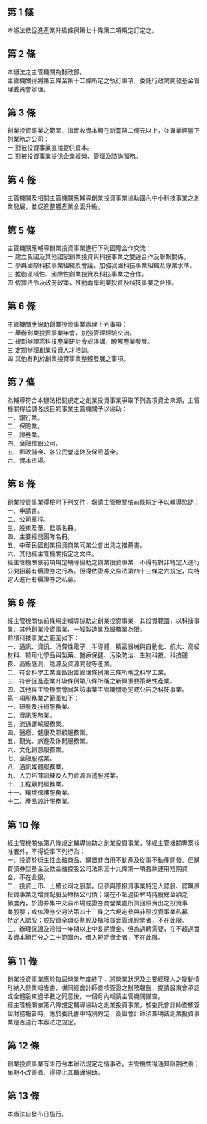 第 1 條
-------
本辦法依促進產業升級條例第七十條第二項規定訂定之。

第 2 條
-------
本辦法之主管機關為財政部。  
主管機關得將第五條至第十二條所定之執行事項，委託行政院開發基金管  
理委員會辦理。

第 3 條
-------
創業投資事業之範圍，指實收資本額在新臺幣二億元以上，並專業經營下  
列業務之公司：  
一  對被投資事業直接提供資本。  
二  對被投資事業提供企業經營、管理及諮詢服務。

第 4 條
-------
主管機關及相關主管機關應輔導創業投資事業協助國內中小科技事業之創  
業發展，並促進整體產業全面升級。

第 5 條
-------
主管機關應輔導創業投資事業進行下列國際合作交流：  
一  建立我國及其他國家創業投資與科技事業之雙邊合作及聯繫關係。  
二  參與國際科技事業組織及會議，加強我國科技事業組織及專業水準。  
三  推動區域性、國際性創業投資及科技事業之合作。  
四  依據法令及政府政策，推動兩岸創業投資及科技事業之合作。

第 6 條
-------
主管機關應協助創業投資事業辦理下列事項：  
一  舉辦創業投資事業年會，加強管理經驗交流。  
二  規劃辦理高科技產業研討會或演講，瞭解產業發展。  
三  定期辦理創業投資人才培訓。  
四  其他有利於創業投資事業整體發展之事項。

第 7 條
-------
為輔導符合本辦法相關規定之創業投資事業爭取下列各項資金來源，主管  
機關得協調各該目的事業主管機關予以協助：  
一、銀行業。  
二、保險業。  
三、證券業。  
四、金融控股公司。  
五、郵政儲金、各公民營退休及保險基金。  
六、資本市場。　

第 8 條
-------
創業投資事業得檢附下列文件，報請主管機關依前條規定予以輔導協助：  
一、申請書。  
二、公司章程。  
三、股東及董、監事名冊。  
四、主要經營團隊名冊。  
五、中華民國創業投資商業同業公會出具之推薦書。  
六、其他經主管機關指定之文件。  
經主管機關依前項規定輔導協助之創業投資事業，不得有對非特定人進行  
公開招募有價證券之行為。但得依證券交易法第四十三條之六規定，向特  
定人進行有價證券之私募。

第 9 條
-------
經主管機關依前條規定輔導協助之創業投資事業，其投資範圍，以科技事  
業、其他創業投資事業、一般製造業及服務業為限。  
前項科技事業之範圍如下：  
一、通訊、資訊、消費性電子、半導體、精密器械與自動化、航太、高級  
    材料、特用化學品與製藥、醫療保健、污染防治、生物科技、科技服  
    務、高級感測、能源及資源開發等產業。  
二、符合科學工業園區設置管理條例第三條所稱之科學工業。  
三、符合促進產業升級條例第八條所稱之新興重要策略性產業。  
四、其他經主管機關會同各該事業主管機關認定或公告之科技事業。  
第一項服務業之範圍如下：  
一、研發及技術服務業。  
二、資訊服務業。  
三、流通運輸服務業。  
四、醫療、健康及照顧服務業。  
五、觀光、旅遊及休閒服務業。  
六、文化創意服務業。  
七、金融服務業。  
八、通訊媒體服務業。  
九、人力培育訓練及人力資源派遣服務業。  
十、工程顧問服務業。  
十一、環境保護服務業。  
十二、產品設計服務業。

第 10 條
--------
經主管機關依第八條規定輔導協助之創業投資事業，除經主管機關專案核  
准者外，不得從事下列行為：  
一、投資於衍生性金融商品、購置非自用不動產及從事不動產開發。但購  
    買債券型基金及依金融控股公司法第三十九條第一項各款運用短期資  
    金，不在此限。  
二、投資上市、上櫃公司之股票。但參與原投資事業特定人認股、認購原  
    投資事業之增資配股及轉換公司債；或在不超過掛牌時持股總金額之  
    額度內，於證券集中交易市場或證券商營業處所買回原賣出之投資事  
    業股票；或依證券交易法第四十三條之六規定參與非原投資事業私募  
    特定人認股；或投資全額交割股及櫃檯買賣管理股票者，不在此限。  
三、辦理保證及洽借一年期以上中長期資金。但為週轉需要，在不超過實  
    收資本額百分之二十範圍內，借入短期資金者，不在此限。

第 11 條
--------
創業投資事業應於每屆營業年度終了，將營業狀況及主要經理人之變動情  
形納入營業報告書，併同經會計師查核簽證之財務報告，提請股東會承認  
或全體股東過半數之同意後，一個月內報請主管機關備查。  
經主管機關依第八條規定輔導協助之創業投資事業，於委託會計師查核簽  
證財務報告時，應於委託書中特別約定，簽證會計師須查明該創業投資事  
業是否遵行本辦法之規定。

第 12 條
--------
創業投資事業有未符合本辦法規定之情事者，主管機關得通知限期改善；  
屆期不改善者，得停止其輔導協助。

第 13 條
--------
本辦法自發布日施行。

